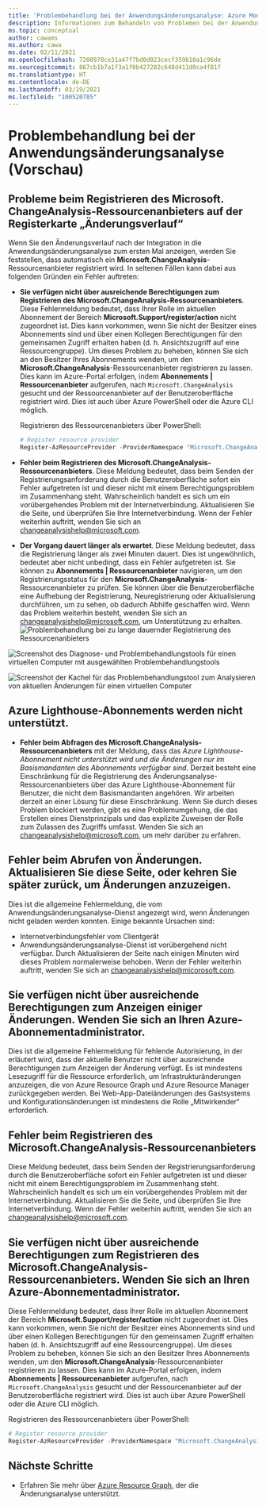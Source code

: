 ```yaml
---
title: 'Problembehandlung bei der Anwendungsänderungsanalyse: Azure Monitor'
description: Informationen zum Behandeln von Problemen bei der Anwendungsänderungsanalyse.
ms.topic: conceptual
author: cawams
ms.author: cawa
ms.date: 02/11/2021
ms.openlocfilehash: 7200978ce31a47f7bd0d023cecf359b10a1c96de
ms.sourcegitcommit: 867cb1b7a1f3a1f0b427282c648d411d0ca4f81f
ms.translationtype: HT
ms.contentlocale: de-DE
ms.lasthandoff: 03/19/2021
ms.locfileid: "100520785"
---
```

# <a name="troubleshoot-application-change-analysis-preview"></a>Problembehandlung bei der Anwendungsänderungsanalyse (Vorschau)

## <a name="having-trouble-registering-microsoft-change-analysis-resource-provider-from-change-history-tab"></a>Probleme beim Registrieren des Microsoft. ChangeAnalysis-Ressourcenanbieters auf der Registerkarte „Änderungsverlauf“

Wenn Sie den Änderungsverlauf nach der Integration in die Anwendungsänderungsanalyse zum ersten Mal anzeigen, werden Sie feststellen, dass automatisch ein **Microsoft.ChangeAnalysis**-Ressourcenanbieter registriert wird. In seltenen Fällen kann dabei aus folgenden Gründen ein Fehler auftreten:

- **Sie verfügen nicht über ausreichende Berechtigungen zum Registrieren des Microsoft.ChangeAnalysis-Ressourcenanbieters**. Diese Fehlermeldung bedeutet, dass Ihrer Rolle im aktuellen Abonnement der Bereich **Microsoft.Support/register/action** nicht zugeordnet ist. Dies kann vorkommen, wenn Sie nicht der Besitzer eines Abonnements sind und über einen Kollegen Berechtigungen für den gemeinsamen Zugriff erhalten haben (d. h. Ansichtszugriff auf eine Ressourcengruppe). Um dieses Problem zu beheben, können Sie sich an den Besitzer Ihres Abonnements wenden, um den **Microsoft.ChangeAnalysis**-Ressourcenanbieter registrieren zu lassen. Dies kann im Azure-Portal erfolgen, indem **Abonnements | Ressourcenanbieter** aufgerufen, nach ```Microsoft.ChangeAnalysis``` gesucht und der Ressourcenanbieter auf der Benutzeroberfläche registriert wird. Dies ist auch über Azure PowerShell oder die Azure CLI möglich.

    Registrieren des Ressourcenanbieters über PowerShell:
    ```PowerShell
    # Register resource provider
    Register-AzResourceProvider -ProviderNamespace "Microsoft.ChangeAnalysis"
    ```

- **Fehler beim Registrieren des Microsoft.ChangeAnalysis-Ressourcenanbieters**. Diese Meldung bedeutet, dass beim Senden der Registrierungsanforderung durch die Benutzeroberfläche sofort ein Fehler aufgetreten ist und dieser nicht mit einem Berechtigungsproblem im Zusammenhang steht. Wahrscheinlich handelt es sich um ein vorübergehendes Problem mit der Internetverbindung. Aktualisieren Sie die Seite, und überprüfen Sie Ihre Internetverbindung. Wenn der Fehler weiterhin auftritt, wenden Sie sich an changeanalysishelp@microsoft.com.

- **Der Vorgang dauert länger als erwartet**. Diese Meldung bedeutet, dass die Registrierung länger als zwei Minuten dauert. Dies ist ungewöhnlich, bedeutet aber nicht unbedingt, dass ein Fehler aufgetreten ist. Sie können zu **Abonnements | Ressourcenanbieter** navigieren, um den Registrierungsstatus für den **Microsoft.ChangeAnalysis**-Ressourcenanbieter zu prüfen. Sie können über die Benutzeroberfläche eine Aufhebung der Registrierung, Neuregistrierung oder Aktualisierung durchführen, um zu sehen, ob dadurch Abhilfe geschaffen wird. Wenn das Problem weiterhin besteht, wenden Sie sich an changeanalysishelp@microsoft.com, um Unterstützung zu erhalten.
    ![Problembehandlung bei zu lange dauernder Registrierung des Ressourcenanbieters](./media/change-analysis/troubleshoot-registration-taking-too-long.png)

![Screenshot des Diagnose- und Problembehandlungstools für einen virtuellen Computer mit ausgewählten Problembehandlungstools](./media/change-analysis/vm-dnsp-troubleshootingtools.png)

![Screenshot der Kachel für das Problembehandlungstool zum Analysieren von aktuellen Änderungen für einen virtuellen Computer](./media/change-analysis/analyze-recent-changes.png)

## <a name="azure-lighthouse-subscription-is-not-supported"></a>Azure Lighthouse-Abonnements werden nicht unterstützt.

- **Fehler beim Abfragen des Microsoft.ChangeAnalysis-Ressourcenanbieters** mit der Meldung, dass das *Azure Lighthouse-Abonnement nicht unterstützt wird und die Änderungen nur im Basismandanten des Abonnements verfügbar sind*. Derzeit besteht eine Einschränkung für die Registrierung des Änderungsanalyse-Ressourcenanbieters über das Azure Lighthouse-Abonnement für Benutzer, die nicht dem Basismandanten angehören. Wir arbeiten derzeit an einer Lösung für diese Einschränkung. Wenn Sie durch dieses Problem blockiert werden, gibt es eine Problemumgehung, die das Erstellen eines Dienstprinzipals und das explizite Zuweisen der Rolle zum Zulassen des Zugriffs umfasst.  Wenden Sie sich an changeanalysishelp@microsoft.com, um mehr darüber zu erfahren.

## <a name="an-error-occurred-while-getting-changes-please-refresh-this-page-or-come-back-later-to-view-changes"></a>Fehler beim Abrufen von Änderungen. Aktualisieren Sie diese Seite, oder kehren Sie später zurück, um Änderungen anzuzeigen.

Dies ist die allgemeine Fehlermeldung, die vom Anwendungsänderungsanalyse-Dienst angezeigt wird, wenn Änderungen nicht geladen werden konnten. Einige bekannte Ursachen sind:

- Internetverbindungsfehler vom Clientgerät
- Anwendungsänderungsanalyse-Dienst ist vorübergehend nicht verfügbar. Durch Aktualisieren der Seite nach einigen Minuten wird dieses Problem normalerweise behoben. Wenn der Fehler weiterhin auftritt, wenden Sie sich an changeanalysishelp@micorosoft.com.

## <a name="you-dont-have-enough-permissions-to-view-some-changes-contact-your-azure-subscription-administrator"></a>Sie verfügen nicht über ausreichende Berechtigungen zum Anzeigen einiger Änderungen. Wenden Sie sich an Ihren Azure-Abonnementadministrator.

Dies ist die allgemeine Fehlermeldung für fehlende Autorisierung, in der erläutert wird, dass der aktuelle Benutzer nicht über ausreichende Berechtigungen zum Anzeigen der Änderung verfügt. Es ist mindestens Lesezugriff für die Ressource erforderlich, um Infrastrukturänderungen anzuzeigen, die von Azure Resource Graph und Azure Resource Manager zurückgegeben werden. Bei Web-App-Dateiänderungen des Gastsystems und Konfigurationsänderungen ist mindestens die Rolle „Mitwirkender“ erforderlich.

## <a name="failed-to-register-microsoftchangeanalysis-resource-provider"></a>Fehler beim Registrieren des Microsoft.ChangeAnalysis-Ressourcenanbieters

Diese Meldung bedeutet, dass beim Senden der Registrierungsanforderung durch die Benutzeroberfläche sofort ein Fehler aufgetreten ist und dieser nicht mit einem Berechtigungsproblem im Zusammenhang steht. Wahrscheinlich handelt es sich um ein vorübergehendes Problem mit der Internetverbindung. Aktualisieren Sie die Seite, und überprüfen Sie Ihre Internetverbindung. Wenn der Fehler weiterhin auftritt, wenden Sie sich an changeanalysishelp@microsoft.com.

## <a name="you-dont-have-enough-permissions-to-register-microsoftchangeanalysis-resource-provider-contact-your-azure-subscription-administrator"></a>Sie verfügen nicht über ausreichende Berechtigungen zum Registrieren des Microsoft.ChangeAnalysis-Ressourcenanbieters. Wenden Sie sich an Ihren Azure-Abonnementadministrator.

Diese Fehlermeldung bedeutet, dass Ihrer Rolle im aktuellen Abonnement der Bereich **Microsoft.Support/register/action** nicht zugeordnet ist. Dies kann vorkommen, wenn Sie nicht der Besitzer eines Abonnements sind und über einen Kollegen Berechtigungen für den gemeinsamen Zugriff erhalten haben (d. h. Ansichtszugriff auf eine Ressourcengruppe). Um dieses Problem zu beheben, können Sie sich an den Besitzer Ihres Abonnements wenden, um den **Microsoft.ChangeAnalysis**-Ressourcenanbieter registrieren zu lassen. Dies kann im Azure-Portal erfolgen, indem **Abonnements | Ressourcenanbieter** aufgerufen, nach ```Microsoft.ChangeAnalysis``` gesucht und der Ressourcenanbieter auf der Benutzeroberfläche registriert wird. Dies ist auch über Azure PowerShell oder die Azure CLI möglich.

Registrieren des Ressourcenanbieters über PowerShell:

```PowerShell
# Register resource provider
Register-AzResourceProvider -ProviderNamespace "Microsoft.ChangeAnalysis"
```

## <a name="next-steps"></a>Nächste Schritte

- Erfahren Sie mehr über [Azure Resource Graph](../../governance/resource-graph/overview.md), der die Änderungsanalyse unterstützt.